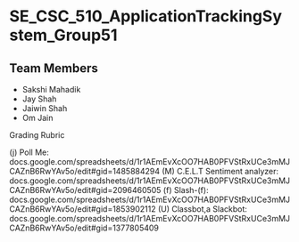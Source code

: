 # SE_CSC_510_ApplicationTrackingSystem_Group51

## Team Members
- Sakshi Mahadik
- Jay Shah
- Jaiwin Shah
- Om Jain

Grading Rubric

(j) Poll Me: docs.google.com/spreadsheets/d/1r1AEmEvXcOO7HAB0PFVStRxUCe3mMJCAZnB6RwYAv5o/edit#gid=1485884294
(M) C.E.L.T Sentiment analyzer: docs.google.com/spreadsheets/d/1r1AEmEvXcOO7HAB0PFVStRxUCe3mMJCAZnB6RwYAv5o/edit#gid=2096460505
(f) Slash-(f): docs.google.com/spreadsheets/d/1r1AEmEvXcOO7HAB0PFVStRxUCe3mMJCAZnB6RwYAv5o/edit#gid=1853902112
(U) Classbot,a Slackbot: docs.google.com/spreadsheets/d/1r1AEmEvXcOO7HAB0PFVStRxUCe3mMJCAZnB6RwYAv5o/edit#gid=1377805409
